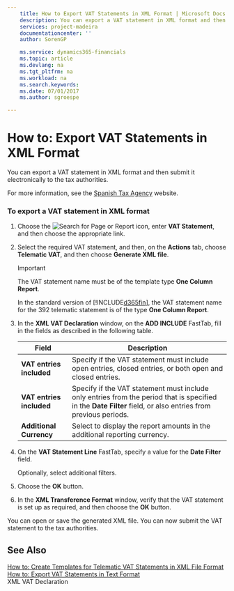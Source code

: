 ```yaml
---
    title: How to Export VAT Statements in XML Format | Microsoft Docs
    description: You can export a VAT statement in XML format and then submit it electronically to the tax authorities.
    services: project-madeira
    documentationcenter: ''
    author: SorenGP

    ms.service: dynamics365-financials
    ms.topic: article
    ms.devlang: na
    ms.tgt_pltfrm: na
    ms.workload: na
    ms.search.keywords:
    ms.date: 07/01/2017
    ms.author: sgroespe

---
```

# How to: Export VAT Statements in XML Format
You can export a VAT statement in XML format and then submit it electronically to the tax authorities.  
  
 For more information, see the [Spanish Tax Agency](http://go.microsoft.com/fwlink/?LinkID=238181) website.  
  
### To export a VAT statement in XML format  
  
1.  Choose the ![Search for Page or Report](media/ui-search/search_small.png "Search for Page or Report icon") icon, enter **VAT Statement**, and then choose the appropriate link.  
  
2.  Select the required VAT statement, and then, on the **Actions** tab, choose **Telematic VAT**, and then choose **Generate XML file**.  
  
    > [!IMPORTANT]  
    >  The VAT statement name must be of the template type **One Column Report**.  
    >   
    >  In the standard version of [!INCLUDE[d365fin](../../includes/d365fin_md.md)], the VAT statement name for the 392 telematic statement is of the type **One Column Report**.  
  
3.  In the **XML VAT Declaration** window, on the **ADD INCLUDE<!--[!INCLUDE[bp_optionsheading](../../includes/bp_optionsheading_md.md)]-->** FastTab, fill in the fields as described in the following table.  
  
    |Field|Description|  
    |---------------------------------|---------------------------------------|  
    |**VAT entries included**|Specify if the VAT statement must include open entries, closed entries, or both open and closed entries.|  
    |**VAT entries included**|Specify if the VAT statement must include only entries from the period that is specified in the **Date Filter** field, or also entries from previous periods.|  
    |**Additional Currency**|Select to display the report amounts in the additional reporting currency.|  
  
4.  On the **VAT Statement Line** FastTab, specify a value for the **Date Filter** field.  
  
     Optionally, select additional filters.  
  
5.  Choose the **OK** button.  
  
6.  In the **XML Transference Format** window, verify that the VAT statement is set up as required, and then choose the **OK** button.  
  
 You can open or save the generated XML file. You can now submit the VAT statement to the tax authorities.  
  
## See Also  
 [How to: Create Templates for Telematic VAT Statements in XML File Format](how-to-create-templates-for-telematic-vat-statements-in-xml-file-format.md)   
 [How to: Export VAT Statements in Text Format](how-to-export-vat-statements-in-text-format.md)   
 XML VAT Declaration
